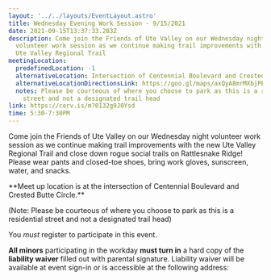 ```yaml
---
layout: '../../layouts/EventLayout.astro'
title: Wednesday Evening Work Session - 9/15/2021
date: 2021-09-15T13:37:33.283Z
description: Come join the Friends of Ute Valley on our Wednesday night
  volunteer work session as we continue making trail improvements with the new
  Ute Valley Regional Trail
meetingLocation:
  predefinedLocation: -1
  alternativeLocation: Intersection of Centennial Boulevard and Crested Butte Circle.
  alternativeLocationDirectionsLink: https://goo.gl/maps/axQyA8mrMXbjPE5F9
  notes: Please be courteous of where you choose to park as this is a residential
    street and not a designated trail head
link: https://cerv.is/m?0132g9J0Ysd
time: 5:30-7:30PM
---
```


Come join the Friends of Ute Valley on our Wednesday night volunteer work session as we continue making trail improvements with the new Ute Valley Regional Trail and close down rogue social trails on Rattlesnake Ridge! Please wear pants and closed-toe shoes, bring work gloves, sunscreen, water, and snacks.

\*\*Meet up location is at the intersection of Centennial Boulevard and Crested Butte Circle.\*\*

(Note: Please be courteous of where you choose to park as this is a residential street and not a designated trail head)

You _must_ register to participate in this event.

**All minors** participating in the workday **must turn in** a hard copy of the **liability waiver** filled out with parental signature. Liability waiver will be available at event sign-in or is accessible at the following address:
